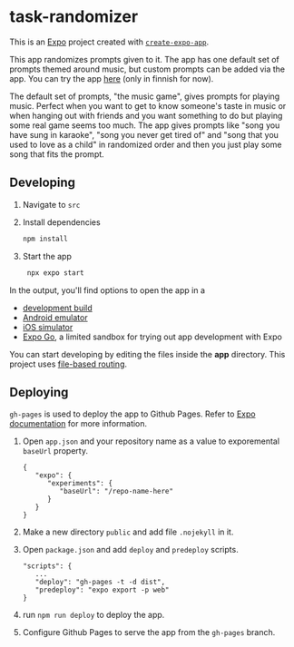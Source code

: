 # task-randomizer

This is an [Expo](https://expo.dev) project created with [`create-expo-app`](https://www.npmjs.com/package/create-expo-app).

This app randomizes prompts given to it. The app has one default set of prompts themed around music, but custom prompts can be added via the app. You can try the app [here](https://attepee.github.io/music-game/) (only in finnish for now).

The default set of prompts, "the music game", gives prompts for playing music. Perfect when you want to get to know someone's taste in music or when hanging out with friends and you want something to do but playing some real game seems too much. The app gives prompts like "song you have sung in karaoke", "song you never get tired of" and "song that you used to love as a child" in randomized order and then you just play some song that fits the prompt.

## Developing

1. Navigate to `src`

2. Install dependencies

   ```bash
   npm install
   ```

3. Start the app

   ```bash
    npx expo start
   ```

In the output, you'll find options to open the app in a

- [development build](https://docs.expo.dev/develop/development-builds/introduction/)
- [Android emulator](https://docs.expo.dev/workflow/android-studio-emulator/)
- [iOS simulator](https://docs.expo.dev/workflow/ios-simulator/)
- [Expo Go](https://expo.dev/go), a limited sandbox for trying out app development with Expo

You can start developing by editing the files inside the **app** directory. This project uses [file-based routing](https://docs.expo.dev/router/introduction).

## Deploying

`gh-pages` is used to deploy the app to Github Pages. Refer to [Expo documentation](https://docs.expo.dev/distribution/publishing-websites/#github-pages) for more information.

1. Open `app.json` and your repository name as a value to exporemental `baseUrl` property.

   ```
   {
      "expo": {
         "experiments": {
            "baseUrl": "/repo-name-here"
         }
      }
   }
   ```

2. Make a new directory `public` and add file `.nojekyll` in it.

3. Open `package.json` and add `deploy` and `predeploy` scripts.

   ```
   "scripts": {
      ... 
      "deploy": "gh-pages -t -d dist",
      "predeploy": "expo export -p web"
   }
   ```

4. run `npm run deploy` to deploy the app.

5. Configure Github Pages to serve the app from the `gh-pages` branch.
